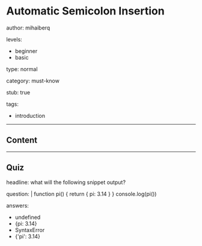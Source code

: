 # Automatic Semicolon Insertion
author: mihaiberq

levels:
  - beginner
  - basic

type: normal

category: must-know

stub: true

tags:
  - introduction

---
## Content

---
## Quiz

headline: what will the following snippet output?

question: |
  function pi() {
    return
    {
      pi: 3.14
    }
  }
  console.log(pi())

answers:
  - undefined
  - {pi: 3.14}
  - SyntaxError
  - {'pi': 3.14}
